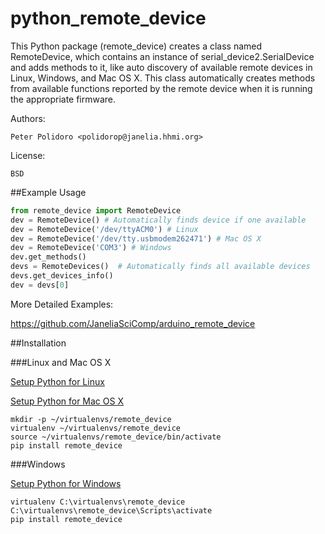 python_remote_device
=====================

This Python package (remote\_device) creates a class named
RemoteDevice, which contains an instance of
serial\_device2.SerialDevice and adds methods to it, like auto
discovery of available remote devices in Linux, Windows, and Mac OS
X. This class automatically creates methods from available functions
reported by the remote device when it is running the appropriate
firmware.

Authors:

    Peter Polidoro <polidorop@janelia.hhmi.org>

License:

    BSD

##Example Usage


```python
from remote_device import RemoteDevice
dev = RemoteDevice() # Automatically finds device if one available
dev = RemoteDevice('/dev/ttyACM0') # Linux
dev = RemoteDevice('/dev/tty.usbmodem262471') # Mac OS X
dev = RemoteDevice('COM3') # Windows
dev.get_methods()
devs = RemoteDevices()  # Automatically finds all available devices
devs.get_devices_info()
dev = devs[0]
```

More Detailed Examples:

<https://github.com/JaneliaSciComp/arduino_remote_device>

##Installation

###Linux and Mac OS X

[Setup Python for Linux](./PYTHON_SETUP_LINUX.md)

[Setup Python for Mac OS X](./PYTHON_SETUP_MAC_OS_X.md)

```shell
mkdir -p ~/virtualenvs/remote_device
virtualenv ~/virtualenvs/remote_device
source ~/virtualenvs/remote_device/bin/activate
pip install remote_device
```

###Windows

[Setup Python for Windows](./PYTHON_SETUP_WINDOWS.md)

```shell
virtualenv C:\virtualenvs\remote_device
C:\virtualenvs\remote_device\Scripts\activate
pip install remote_device
```

